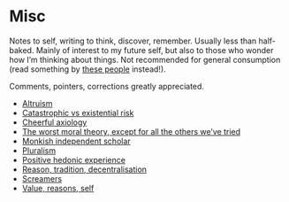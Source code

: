 # Misc
Notes to self, writing to think, discover, remember. Usually less than half-baked. Mainly of interest to my future self, but also to those who wonder how I’m thinking about things. Not recommended for general consumption (read something by [these people](/people/) instead!).

Comments, pointers, corrections greatly appreciated.

* [Altruism](/misc/altruism.md)
* [Catastrophic vs existential risk](/misc/catastrophic-vs-existential-risk.md)
* [Cheerful axiology](/misc/cheerful-axiology.md)
* [The worst moral theory, except for all the others we’ve tried](/misc/the-worst-moral-theory-except-for-all-the-others-we’ve-tried.md)
* [Monkish independent scholar](/misc/monkish-independent-scholar.md)
* [Pluralism](/misc/pluralism.md)
* [Positive hedonic experience](/misc/positive-hedonic-experience.md)
* [Reason, tradition, decentralisation](/misc/reason-tradition-decentralisation.md)
* [Screamers](/misc/screamers.md) 
* [Value, reasons, self](/misc/value-reasons-self.md)

